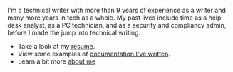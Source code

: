 I'm a technical writer with more than 9 years of experience as a writer and many more years in tech as a whole. My past lives include time as a help desk analyst, as a PC technician, and as a security and compliancy admin, before I made the jump into technical writing. 


* Take a look at my [resume](about/resume.md).
* View some examples of [documentation I've written](examples/index.md).
* Learn a bit more [about me](about.md)

